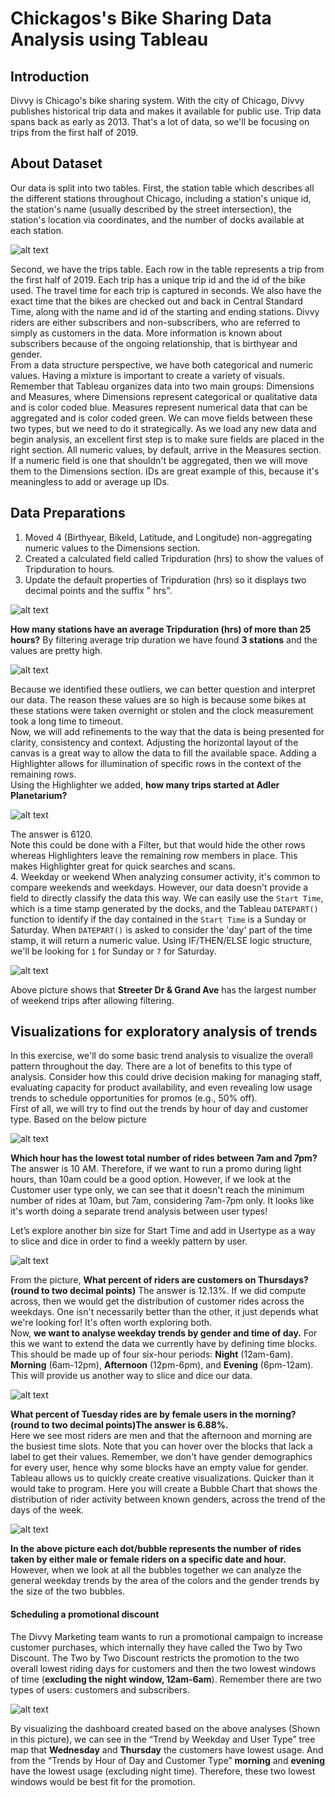 # Chickagos's Bike Sharing Data Analysis using Tableau

## Introduction
Divvy is Chicago's bike sharing system. With the city of Chicago, Divvy publishes historical trip data and makes it available for 
public use. Trip data spans back as early as 2013. That's a lot of data, so we'll be focusing on trips from the first half of 2019.

## About Dataset
Our data is split into two tables. First, the station table which describes all the different stations throughout Chicago, including 
a station's unique id, the station's name (usually described by the street intersection), the station's location via coordinates, and 
the number of docks available at each station.

![alt text](https://github.com/asifsamy/chickago-bike-sharing-01/blob/master/images/1_two_tables.JPG "Logo Title Text 1")

Second, we have the trips table. Each row in the table represents a trip from the first half of 2019. Each trip has a unique trip id 
and the id of the bike used. The travel time for each trip is captured in seconds. We also have the exact time that the bikes are checked 
out and back in Central Standard Time, along with the name and id of the starting and ending stations. Divvy riders are either 
subscribers and non-subscribers, who are referred to simply as customers in the data. More information is known about subscribers 
because of the ongoing relationship, that is birthyear and gender.
</br>
From a data structure perspective, we have both categorical and numeric values. Having a mixture is important to create a variety of 
visuals. Remember that Tableau organizes data into two main groups: Dimensions and Measures, where Dimensions represent categorical or 
qualitative data and is color coded blue. Measures represent numerical data that can be aggregated and is color coded green. We can move 
fields between these two types, but we need to do it strategically. As we load any new data and begin analysis, an excellent first step 
is to make sure fields are placed in the right section. All numeric values, by default, arrive in the Measures section. If a numeric 
field is one that shouldn't be aggregated, then we will move them to the Dimensions section. IDs are great example of this, because 
it's meaningless to add or average up IDs.

## Data Preparations
1. Moved  4 (Birthyear, BikeId, Latitude, and Longitude) non-aggregating numeric values to the Dimensions section.
2. Created a calculated field called Tripduration (hrs) to show the values of Tripduration to hours.
3. Update the default properties of Tripduration (hrs) so it displays two decimal points and the suffix " hrs".

![alt text](https://github.com/asifsamy/chickago-bike-sharing-01/blob/master/images/2_overview.JPG "Logo Title Text 1")

**How many stations have an average Tripduration (hrs) of more than 25 hours?**
By filtering average trip duration we have found **3 stations** and the values are pretty high.

![alt text](https://github.com/asifsamy/chickago-bike-sharing-01/blob/master/images/3_Filtered.JPG "Logo Title Text 1")

Because we identified these outliers, we can better question and interpret our data. The reason these values are so high is because 
some bikes at these stations were taken overnight or stolen and the clock measurement took a long time to timeout.
</br>
Now, we will add refinements to the way that the data is being presented for clarity, consistency and context. Adjusting the horizontal 
layout of the canvas is a great way to allow the data to fill the available space. Adding a Highlighter allows for illumination of 
specific rows in the context of the remaining rows.
</br>
Using the Highlighter we added, **how many trips started at Adler Planetarium?**

![alt text](https://github.com/asifsamy/chickago-bike-sharing-01/blob/master/images/4_Filtered.JPG "Logo Title Text 1")

The answer is 6120. </br>
Note this could be done with a Filter, but that would hide the other rows whereas Highlighters leave the remaining row members in 
place. This makes Highlighter great for quick searches and scans.</br>
4. Weekday or weekend
When analyzing consumer activity, it's common to compare weekends and weekdays. However, our data doesn't provide a field to directly 
classify the data this way. We can easily use the <code>Start Time</code>, which is a time stamp generated by the docks, and the 
Tableau <code>DATEPART()</code> function to identify if the day contained in the <code>Start Time</code> is a Sunday or Saturday. 
When <code>DATEPART()</code> is asked to consider the 'day' part of the time stamp, it will return a numeric value. Using IF/THEN/ELSE 
logic structure, we'll be looking for <code>1</code> for Sunday or <code>7</code> for Saturday. 

![alt text](https://github.com/asifsamy/chickago-bike-sharing-01/blob/master/images/5_Filtered.JPG "Logo Title Text 1")

Above picture shows that **Streeter Dr & Grand Ave** has the largest number of weekend trips after allowing filtering.

## Visualizations for exploratory analysis of trends
In this exercise, we'll do some basic trend analysis to visualize the overall pattern throughout the day. There are a lot of benefits 
to this type of analysis. Consider how this could drive decision making for managing staff, evaluating capacity for product 
availability, and even revealing low usage trends to schedule opportunities for promos (e.g., 50% off).
</br>
First of all, we will try to find out the trends by hour of day and customer type. Based on the below picture 

![alt text](https://github.com/asifsamy/chickago-bike-sharing-01/blob/master/images/6_Trends.JPG "Logo Title Text 1")

**Which hour has the lowest total number of rides between 7am and 7pm?**
The answer is 10 AM. Therefore, if we want to run a promo during light hours, than 10am could be a good option. However, if we look 
at the Customer user type only, we can see that it doesn't reach the minimum number of rides at 10am, but 7am, considering 7am-7pm 
only. It looks like it's worth doing a separate trend analysis between user types!</br>

Let’s explore another bin size for Start Time and add in Usertype as a way to slice and dice in order to find a weekly pattern by user.

![alt text](https://github.com/asifsamy/chickago-bike-sharing-01/blob/master/images/7_Trends.JPG "Logo Title Text 1")

From the picture, **What percent of riders are customers on Thursdays? (round to two decimal points)** The answer is 12.13%. If we 
did compute across, then we would get the distribution of customer rides across the weekdays. One isn't necessarily better than 
the other, it just depends what we're looking for! It's often worth exploring both.</br>
Now, **we want to analyse weekday trends by gender and time of day.**
For this we want to extend the data we currently have by defining time blocks. This should be made up of four six-hour periods: 
<strong>Night</strong> (12am-6am). <strong>Morning</strong> (6am-12pm), <strong>Afternoon</strong> (12pm-6pm), and 
<strong>Evening</strong> (6pm-12am). This will provide us another way to slice and dice our data.

![alt text](https://github.com/asifsamy/chickago-bike-sharing-01/blob/master/images/8_Trends.JPG "Logo Title Text 1")

**What percent of Tuesday rides are by female users in the morning? (round to two decimal points)The answer is 6.88%.**</br>
Here we see most riders are men and that the afternoon and morning are the busiest time slots. Note that you can hover over the 
blocks that lack a label to get their values. Remember, we don't have gender demographics for every user, hence why some blocks 
have an empty value for gender. </br>
Tableau allows us to quickly create creative visualizations. Quicker than it would take to program. Here you will create a Bubble 
Chart that shows the distribution of rider activity between known genders, across the trend of the days of the week.

![alt text](https://github.com/asifsamy/chickago-bike-sharing-01/blob/master/images/9_Trends.JPG "Logo Title Text 1")

**In the above picture each dot/bubble represents the number of rides taken by either male or female riders on a specific date and 
hour.**
However, when we look at all the bubbles together we can analyze the general weekday trends by the area of the colors and the gender 
trends by the size of the two bubbles.

#### Scheduling a promotional discount
The Divvy Marketing team wants to run a promotional campaign to increase customer purchases, which internally they have called the 
Two by Two Discount. The Two by Two Discount restricts the promotion to the two overall lowest riding days for customers and then 
the two lowest windows of time (**excluding the night window, 12am-6am**). Remember there are two types of users: customers and 
subscribers.

![alt text](https://github.com/asifsamy/chickago-bike-sharing-01/blob/master/images/10_trend-user-dashboard.JPG "Logo Title Text 1")

By visualizing the dashboard created based on the above analyses (Shown in this picture), we can see in the “Trend by Weekday and 
User Type” tree map that **Wednesday** and **Thursday** the customers have lowest usage. And from the “Trends by Hour of Day and 
Customer Type” **morning** and **evening** have the lowest usage (excluding night time). Therefore, these two lowest windows 
would be best fit for 
the promotion.



